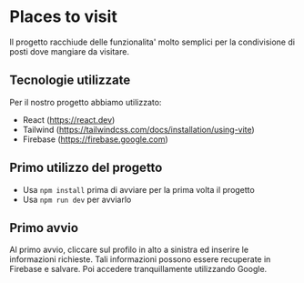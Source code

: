 # Places to visit

Il progetto racchiude delle funzionalita' molto semplici per la condivisione di posti dove mangiare da visitare. 


## Tecnologie utilizzate

Per il nostro progetto abbiamo utilizzato:


- React (https://react.dev)
- Tailwind (https://tailwindcss.com/docs/installation/using-vite)
- Firebase (https://firebase.google.com)

## Primo utilizzo del progetto

- Usa `npm install` prima di avviare per la prima volta il progetto
- Usa `npm run dev` per avviarlo

## Primo avvio 

Al primo avvio, cliccare sul profilo in alto a sinistra ed inserire le informazioni richieste. Tali informazioni possono essere recuperate in Firebase e salvare. Poi accedere tranquillamente utilizzando Google. 